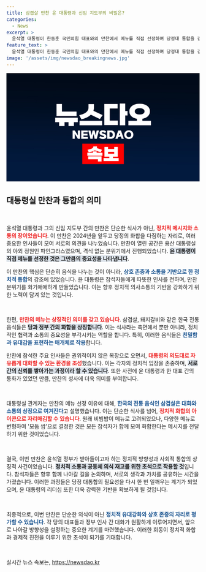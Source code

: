 ```yaml
---
title: 삼겹살 만찬 윤 대통령과 신임 지도부의 비밀은?
categories:
  - News
excerpt: >
  윤석열 대통령이 한동훈 국민의힘 대표와의 만찬에서 메뉴를 직접 선정하며 당정대 통합을 강조했다. 삼겹살과 모둠 상추쌈은 소통과 화합의 상징으로, 참석자들 간의 격의 없는 대화를 이끌어냈다. 이 특별한 만남의 배경과 의도는? 클릭으로 확인하세요!
feature_text: >
  윤석열 대통령이 한동훈 국민의힘 대표와의 만찬에서 메뉴를 직접 선정하며 당정대 통합을 강조했다. 삼겹살과 모둠 상추쌈은 소통과 화합의 상징으로, 참석자들 간의 격의 없는 대화를 이끌어냈다. 이 특별한 만남의 배경과 의도는? 클릭으로 확인하세요!
image: '/assets/img/newsdao_breakingnews.jpg'
---
```


<p><img src="/assets/img/newsdao_breakingnews.jpg" alt="implanttips 속보" /></p>

<h2 data-ke-size="size26">대통령실 만찬과 통합의 의미</h2>

<p data-ke-size="size16">&nbsp;</p>

<p>윤석열 대통령과 그의 신임 지도부 간의 만찬은 단순한 식사가 아닌, <b><span style="color: #ee2323;">정치적 메시지와 소통의 장이었습니다</span></b>. 이 만찬은 2024년을 앞두고 당정의 화합을 다짐하는 자리로, 여러 중요한 인사들이 모여 서로의 의견을 나누었습니다. 만찬이 열린 공간은 용산 대통령실의 야외 정원인 파인그라스였으며, 격식 없는 분위기에서 진행되었습니다. <b><span style="background-color: #21538527;">윤 대통령이 직접 메뉴를 선정한 것은 그만큼의 중요성을 나타냅니다</span></b>. </p>

<p>이 만찬의 핵심은 단순히 음식을 나누는 것이 아니라, <b><span style="color: #1a5490;">상호 존중과 소통을 기반으로 한 정치적 통합</span></b>의 강조에 있었습니다. 윤 대통령은 참석자들에게 따뜻한 인사를 전하며, 만찬 분위기를 화기애애하게 만들었습니다. 이는 향후 정치적 의사소통의 기반을 강화하기 위한 노력이 담겨 있는 것입니다.</p>

<p data-ke-size="size16">&nbsp;</p>

<p>한편, <b><span style="color: #ee2323;">만찬의 메뉴는 상징적인 의미를 갖고 있습니다</span></b>. 삼겹살, 돼지갈비와 같은 한국 전통 음식들은 <b><span style="background-color: #21538527;">당과 정부 간의 화합을 상징합니다</span></b>. 이는 식사라는 측면에서 뿐만 아니라, 정치적인 협력과 소통의 중요성을 부각시키는 역할을 합니다. 특히, 이러한 음식들은 <b><span style="color: #1a5490;">친밀함과 유대감을 표현하는 매개체로 작용</span></b>합니다.</p>

<p>만찬에 참석한 주요 인사들은 권위적이지 않은 복장으로 오면서, <b><span style="color: #ee2323;">대통령의 의도대로 자유롭게 대화할 수 있는 환경을 조성</span></b>했습니다. 이는 각자의 정치적 입장을 존중하며, <b><span style="background-color: #21538527;">서로 간의 신뢰를 쌓아가는 과정이라 할 수 있습니다</span></b>. 또한 사전에 윤 대통령과 한 대표 간의 통화가 있었던 만큼, 만찬의 성사에 더욱 의미를 부여합니다.</p>

<p data-ke-size="size16">&nbsp;</p>

<p>대통령실 관계자는 만찬의 메뉴 선정 이유에 대해, <b><span style="color: #1a5490;">한국의 전통 음식인 삼겹살은 대화와 소통의 상징으로 여겨진다</span></b>고 설명했습니다. 이는 단순한 식사를 넘어, <b><span style="color: #ee2323;">정치적 화합의 아이콘으로 자리매김할 수 있습니다</span></b>. 원래 비빔밥이 메뉴로 고려되었으나, 다양한 메뉴로 변형하여 '모둠 쌈'으로 결정한 것은 모든 참석자가 함께 모여 화합한다는 메시지를 전달하기 위한 것이었습니다.</p>

<p data-ke-size="size16">&nbsp;</p>

<p>결국, 이번 만찬은 윤석열 정부가 받아들이고자 하는 정치적 방향성과 사회적 통합의 상징적 사건이었습니다. <b><span style="background-color: #21538527;">정치적 소통과 공동체 의식 재고를 위한 초석으로 작용할 것</span></b>입니다. 참석자들은 향후 함께 나아갈 길을 논의하며, 서로의 생각과 가치를 공유하는 시간을 가졌습니다. 이러한 과정들은 당정 대통합의 필요성을 다시 한 번 일깨우는 계기가 되었으며, 윤 대통령의 리더십 또한 더욱 강력한 기반을 확보하게 될 것입니다. </p>

<p data-ke-size="size16">&nbsp;</p>

<p>최종적으로, 이번 만찬은 단순한 외식이 아닌 <b><span style="color: #1a5490;">정치적 유대강화와 상호 존중의 자리로 평가할 수 있습니다</span></b>. 각 당의 대표들과 정부 인사 간 대화가 원활하게 이루어지면서, 앞으로 나아갈 방향성을 설정하는 중요한 계기를 마련했습니다. 이러한 회동이 정치적 화합과 경제적 진전을 이루기 위한 초석이 되기를 기대합니다. </p>

<p data-ke-size="size16">&nbsp;</p>
실시간 뉴스 속보는, <a href="https://newsdao.kr" rel="dofollow">https://newsdao.kr</a>


